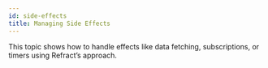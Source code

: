 ```yaml
---
id: side-effects
title: Managing Side Effects
---
```


This topic shows how to handle effects like data fetching, subscriptions, or timers using Refract’s approach.
